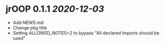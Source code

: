 # jrOOP 0.1.1 _2020-12-03_

  * Add NEWS.md
  * Change pkg title
  * Setting ALLOWED_NOTES=2 to bypass "All declared Imports should be used"
  
